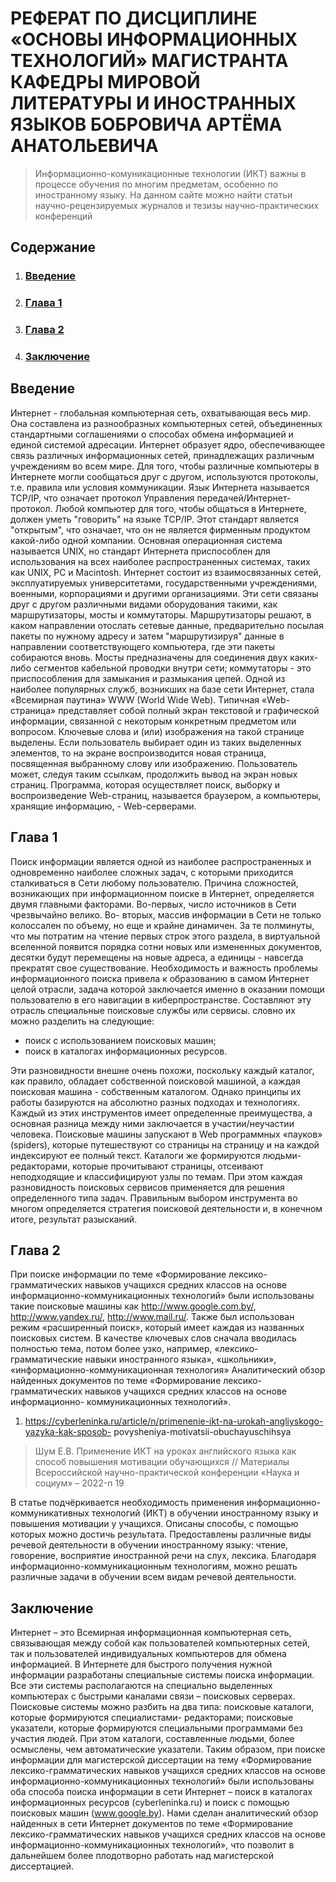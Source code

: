 # РЕФЕРАТ ПО ДИСЦИПЛИНЕ «ОСНОВЫ ИНФОРМАЦИОННЫХ ТЕХНОЛОГИЙ» МАГИСТРАНТА КАФЕДРЫ МИРОВОЙ ЛИТЕРАТУРЫ И ИНОСТРАННЫХ ЯЗЫКОВ БОБРОВИЧА АРТЁМА АНАТОЛЬЕВИЧА
>Информационно-комуникационные технологии (ИКТ) важны в процессе обучения по многим предметам, особенно по иностранному языку. На данном сайте можно найти статьи научно-рецензируемых журналов и тезизы научно-практических конференций

## Содержание
1. ### [Введение](https://github.com/ArtsiomBabrovich/-#%D0%B2%D0%B2%D0%B5%D0%B4%D0%B5%D0%BD%D0%B8%D0%B5-1)
2. ### [Глава 1](https://github.com/ArtsiomBabrovich/-/blob/main/README.md#%D0%B3%D0%BB%D0%B0%D0%B2%D0%B0-1-1)
3. ### [Глава 2](https://github.com/ArtsiomBabrovich/-/blob/main/README.md#%D0%B3%D0%BB%D0%B0%D0%B2%D0%B0-2)
4. ### [Заключение](https://github.com/ArtsiomBabrovich/-/blob/main/README.md#%D0%B7%D0%B0%D0%BA%D0%BB%D1%8E%D1%87%D0%B5%D0%BD%D0%B8%D0%B5-1)

## Введение
Интернет - глобальная компьютерная сеть, охватывающая весь мир. Она составлена
из разнообразных компьютерных сетей, объединенных стандартными соглашениями о
способах обмена информацией и единой системой адресации. Интернет образует ядро,
обеспечивающее связь различных информационных сетей, принадлежащих различным
учреждениям во всем мире.
Для того, чтобы различные компьютеры в Интернете могли сообщаться друг с
другом, используются протоколы, т.е. правила или условия коммуникации. Язык Интернета
называется TCP/IP, что означает протокол Управления передачей/Интернет-протокол.
Любой компьютер для того, чтобы общаться в Интернете, должен уметь "говорить" на языке
TCP/IP. Этот стандарт является "открытым", что означает, что он не является фирменным
продуктом какой-либо одной компании. Основная операционная система называется UNIX,
но стандарт Интернета приспособлен для использования на всех наиболее распространенных
системах, таких как UNIX, PC и Macintosh.
Интернет состоит из взаимосвязанных сетей, эксплуатируемых университетами,
государственными учреждениями, военными, корпорациями и другими организациями. Эти
сети связаны друг с другом различными видами оборудования такими, как маршрутизаторы,
мосты и коммутаторы. Маршрутизаторы решают, в каком направлении отослать сетевые
данные, предварительно посылая пакеты по нужному адресу и затем "маршрутизируя"
данные в направлении соответствующего компьютера, где эти пакеты собираются вновь.
Мосты предназначены для соединения двух каких-либо сегментов кабельной проводки
внутри сети; коммутаторы - это приспособления для замыкания и размыкания цепей.
Одной из наиболее популярных служб, возникших на базе сети Интернет, стала
«Вceмирнaя пaутинa» WWW (Wоrld Widе Wеb). Tипичнaя «Wеb-страница» представляет
собой полный экран текстовой и графической информации, связанной с некоторым
конкретным предметом или вопросом. Ключевые слова и (или) изображения на такой
странице выделены. Если пользователь выбирает один из таких выделенных элементов, то на
экране воспроизводится новая страница, посвященная выбранному слову или изображению.
Пользователь может, следуя таким ссылкам, продолжить вывод на экран новых страниц.
Программа, которая осуществляет поиск, выборку и воспроизведение Web-страниц,
называется браузером, а компьютеры, хранящие информацию, - Web-серверами.

## Глава 1
Поиск информации является одной из наиболее распространенных и одновременно
наиболее сложных задач, с которыми приходится сталкиваться в Сети любому пользователю.
Причина сложностей, возникающих при информационном поиске в Интернет, определяется
двумя главными факторами. Во-первых, число источников в Сети чрезвычайно велико. Во-
вторых, массив информации в Сети не только колоссален по объему, но еще и крайне
динамичен. За те полминуты, что мы потратим на чтение первых строк этого раздела, в
виртуальной вселенной появится порядка сотни новых или измененных документов, десятки
будут перемещены на новые адреса, а единицы - навсегда прекратят свое существование.
Необходимость и важность проблемы информационного поиска привела к
образованию в самом Интернет целой отрасли, задача которой заключается именно в
оказании помощи пользователю в его навигации в киберпространстве. Составляют эту
отрасль специальные поисковые службы или сервисы.
словно их можно разделить на следующие:
+ поиск с использованием поисковых машин;
+ поиск в каталогах информационных ресурсов.

Эти разновидности внешне очень похожи, поскольку каждый каталог, как правило,
обладает собственной поисковой машиной, а каждая поисковая машина - собственным
каталогом. Однако принципы их работы базируются на абсолютно разных подходах и
технологиях. Каждый из этих инструментов имеет определенные преимущества, а основная
разница между ними заключается в участии/неучастии человека. Поисковые машины
запускают в Web программных «пауков» (spiders), которые путешествуют со страницы на
страницу и на каждой индексируют ее полный текст. Каталоги же формируются людьми-
редакторами, которые прочитывают страницы, отсеивают неподходящие и классифицируют
узлы по темам. При этом каждая разновидность поисковых сервисов применяется для
решения определенного типа задач. Правильным выбором инструмента во многом
определяется стратегия поисковой деятельности и, в конечном итоге, результат разысканий.

## Глава 2

При поиске информации по теме «Формирование лексико-грамматических навыков
учащихся средних классов на основе информационно-коммуникационных технологий»
были использованы такие поисковые машины как http://www.google.com.by/,
http://www.yandex.ru/, http://www.mail.ru/. Также был использован режим «расширенный
поиск», который имеет каждая из названных поисковых систем.
В качестве ключевых слов сначала вводилась полностью тема, потом более узко,
например, «лексико-грамматические навыки иностранного языка», «школьники»,
«информационно-коммуникационная технология»
Аналитический обзор найденных документов по теме «Формирование лексико-
грамматических навыков учащихся средних классов на основе информационно-
коммуникационных технологий».
1. https://cyberleninka.ru/article/n/primenenie-ikt-na-urokah-angliyskogo-yazyka-kak-sposob-
povysheniya-motivatsii-obuchayuschihsya
> Шум Е.В. Применение ИКТ на уроках английского языка как способ повышения мотивации
> обучающихся // Материалы Всероссийской научно-практической конференции «Наука и социум» –
> 2022-n 19

В статье подчёркивается необходимость применения информационно-коммуникативных технологий
(ИКТ) в обучении иностранному языку и повышения мотивации у учащихся. Описаны способы, с
помощью которых можно достичь результата. Предоставлены различные виды речевой деятельности
в обучении иностранному языку: чтение, говорение, восприятие иностранной речи на слух, лексика.
Благодаря информационно-коммуникационным технологиям, можно решать различные
задачи в обучении всем видам речевой деятельности.

## Заключение
Интернет – это Всемирная информационная компьютерная сеть, связывающая между
собой как пользователей компьютерных сетей, так и пользователей индивидуальных
компьютеров для обмена информацией.
В Интернете для быстрого получения нужной информации разработаны специальные
системы поиска информации. Все эти системы располагаются на специально выделенных
компьютерах с быстрыми каналами связи – поисковых серверах. Поисковые системы можно
разбить на два типа: поисковые каталоги, которые формируются специалистами-
редакторами; поисковые указатели, которые формируются специальными программами без
участия людей. При этом каталоги, составленные людьми, более осмыслены, чем
автоматические указатели.
Таким образом, при поиске информации для магистерской диссертации на тему
«Формирование лексико-грамматических навыков учащихся средних классов на основе
информационно-коммуникационных технологий» были использованы оба способа поиска
информации в сети Интернет – поиск в каталогах информационных ресурсов
(cyberleninka.ru) и поиск с помощью поисковых машин (www.google.by).
Нами сделан аналитический обзор найденных в сети Интернет документов по теме
«Формирование лексико-грамматических навыков учащихся средних классов на основе
информационно-коммуникационных технологий», что позволит в дальнейшем более
плодотворно работать над магистерской диссертацией.

